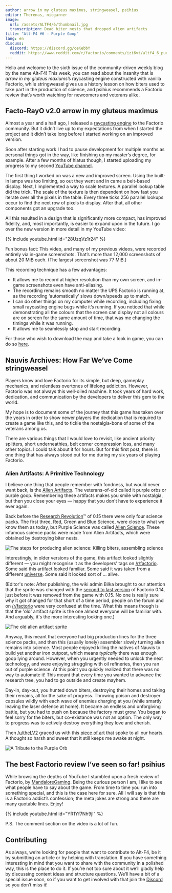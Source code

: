 ```yaml
---
author: arrow in my gluteus maximus, stringweasel, psihius
editor: Therenas, nicgarner
image:
  url: /assets/ALTF4/6/thumbnail.jpg
  transcription: Dead biter nests that dropped alien artifacts
title: "Alt-F4 #6 — Purple Goop"
lang: en
discuss:
  discord: https://discord.gg/ceKebbY
  reddit: https://www.reddit.com/r/factorio/comments/izi6vt/altf4_6_purple_goop/
---
```


Hello and welcome to the sixth issue of the community-driven weekly blog by the name Alt-F4! This week, you can read about the insanity that is *arrow in my gluteus maxiums*’s raycasting engine constructed with vanilla Factorio, while stringweasel gives us a history lesson on how biters used to take part in the production of science, and psihius recommends a Factorio review that’s worth watching for newcomers and veterans alike.

## Facto-RayO v2.0 <author>arrow in my gluteus maximus</author>

Almost a year and a half ago, I released a [raycasting engine](https://www.reddit.com/r/factorio/comments/bgj05z/raycasting_engine_in_factorio_vanilla_017/) to the Factorio community. But it didn’t live up to my expectations from when I started the project and it didn’t take long before I started working on an improved version.

Soon after starting work I had to pause development for multiple months as personal things got in the way, like finishing up my master’s degree, for example. After a few months of hiatus though, I started uploading my progress to my second [YouTube channel](https://www.youtube.com/channel/UCNQRKtG2pU8LGS08TFiyyAA).

The first thing I worked on was a new and improved screen. Using the built-in lamps was too limiting, so out they went and in came a belt-based display. Next, I implemented a way to scale textures. A parallel lookup table did the trick. The scale of the texture is then dependent on how fast you iterate over all the pixels in the table. Every three ticks 256 parallel lookups occur to find the next row of pixels to display. After that, all other components got an upgrade too.

All this resulted in a design that is significantly more compact, has improved fidelity, and, most importantly, is easier to expand upon in the future. I go over the new version in more detail in my YouTube video:

{% include youtube.html id="28UzqVz1r24" %}

Fun bonus fact: This video, and many of my previous videos, were recorded entirely via in-game screenshots.
That’s more than 12,000 screenshots of about 20 MiB each. (The largest screenshot was 77 MiB.)

This recording technique has a few advantages:

- It allows me to record at higher resolution than my own screen, and in-game screenshots even have anti-aliasing.
- The recording remains smooth no matter the UPS Factorio is running at, as the recording ‘automatically’ slows down/speeds up to match.
- I can do other things on my computer while recording, including fixing small raycasting engine bugs while it’s running. If you noticed that while demonstrating all the colours that the screen can display not all colours are on screen for the same amount of time, that was me changing the timings while it was running.
- It allows me to seamlessly stop and start recording.

For those who wish to download the map and take a look in game, you can do so [here](https://forums.factorio.com/download/file.php?id=62475).

## Nauvis Archives: How Far We’ve Come <author>stringweasel</author>

 Players know and love Factorio for its simple, but deep, gameplay mechanics, and relentless overtones of lifelong addiction. However, Factorio was not always this well-oiled machine. It took years of hard work, dedication, and communication by the developers to deliver this gem to the world.

My hope is to document some of the journey that this game has taken over the years in order to show newer players the dedication that is required to create a game like this, and to tickle the nostalgia-bone of some of the veterans among us.

There are various things that I would love to revisit, like ancient priority splitters, short underneathies, belt corner compression loss, and many other topics. I could talk about it for hours. But for this first post, there is one thing that has always stood out for me during my six years of playing Factorio.

### Alien Artifacts: A Primitive Technology

I believe one thing that people remember with fondness, but would never want back, is the [Alien Artifacts](https://wiki.factorio.com/Alien_artifact). The veterans-of-old called it purple orbs or purple goop. Remembering these artifacts makes you smile with nostalgia, but then you close your eyes — happy that you don't have to experience it ever again.

Back before the [Research Revolution](https://www.factorio.com/blog/post/fff-159)™ of 0.15 there were only four science packs. The first three, Red, Green and Blue Science, were close to what we know them as today, but Purple Science was called [Alien Science](https://wiki.factorio.com/Alien_science_pack). These infamous science packs were made from Alien Artifacts, which were obtained by destroying biter nests.

![The steps for producing alien science: Killing biters, assembling science](https://media.alt-f4.blog/ALTF4/6/alien_science_production.png)

Interestingly, in older versions of the game, this artifact looked slightly different — you might recognise it as the developers' tags on [/r/factorio](https://www.reddit.com/r/factorio). Some said this artifact looked familiar. Some said it was taken from a different [universe](https://www.reddit.com/r/factorio/comments/526zwk/i_found_the_source_of_the_alien_artifact/). Some said it looked sort of ... alive.

(Editor's note: After publishing, the wiki admin Bilka brought to our attention that the sprite was changed with the [second to last version](https://forums.factorio.com/viewtopic.php?f=3&t=40786) of Factorio 0.14, just before it was removed from the game with 0.15. No one is really sure why it got changed for that short of a time period, people on the forum and on [/r/factorio](https://www.reddit.com/r/factorio/comments/5rv3d2/version_01422/) were very confused at the time. What this means though is that the 'old' artifact sprite is the one almost everyone will be familiar with. And arguably, it's the more interesting looking one.)

![The old alien artifact sprite](https://media.alt-f4.blog/ALTF4/6/purple_orb.png)

Anyway, this meant that everyone had big production lines for the three science packs, and then this (usually lonely) assembler slowly turning alien remains into science. Most people enjoyed killing the natives of Nauvis to build yet another iron outpost, which means *typically* there was enough goop lying around. However, when you urgently needed to unlock the next technology, and were enjoying struggling with oil refineries, then you ran out of purple science. At this point you quickly realized that there was no way to automate it! This meant that every time you wanted to advance the research tree, you had to go outside and create mayhem.

Day-in, day-out, you hunted down biters, destroying their homes and taking their remains, all for the sake of progress. Throwing poison and destroyer capsules wildly with each wave of enemies charging at you (while smartly leaving the laser defence at home). It became an endless and unforgiving battle, but you had to push on because the factory must grow. You began to feel sorry for the biters, but co-existance was not an option. The only way to progress was to actively destroy everything they love and cherish.

Then [/u/theLV2](https://www.reddit.com/user/theLV2/) graced us with this [piece of art](https://www.reddit.com/r/factorio/comments/674kkq/a_tribute_to_the_purple_orb_fanart/) that spoke to all our hearts. A thought so harsh and sweet that it still keeps me awake at night.

![A Tribute to the Purple Orb](https://media.alt-f4.blog/ALTF4/6/tribute_to_the_purple_orb.jpg)

## The best Factorio review I’ve seen so far! <author>psihius</author>

While browsing the depths of YouTube I stumbled upon a fresh review of Factorio, by [MandaloreGaming](https://www.youtube.com/channel/UClOGLGPOqlAiLmOvXW5lKbw). Being the curious person I am, I like to see what people have to say about the game. From time to time you run into something special, and this is the case here for sure. All I will say is that this is a Factorio addict’s confession; the meta jokes are strong and there are many quotable lines. Enjoy!

{% include youtube.html id="YR1Yf7Nh9jI" %}

P.S. The comment section on the video is a lot of fun.

## Contributing

As always, we’re looking for people that want to contribute to Alt-F4, be it by submitting an article or by helping with translation. If you have something interesting in mind that you want to share with the community in a polished way, this is the place to do it. If you’re not too sure about it we’ll gladly help by discussing content ideas and structure questions. We’ll have a bit of a special issue soon, so if you want to get involved with that join the [Discord](https://discord.gg/nxnCFkb) so you don’t miss it!
